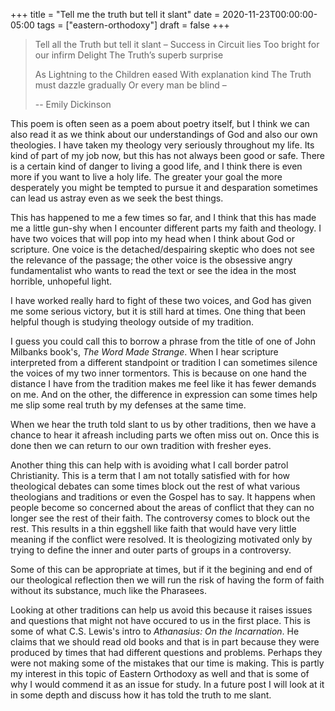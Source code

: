 +++
title = "Tell me the truth but tell it slant"
date = 2020-11-23T00:00:00-05:00
tags = ["eastern-orthodoxy"]
draft = false
+++

>
> Tell all the Truth but tell it slant –
> Success in Circuit lies
> Too bright for our infirm Delight
> The Truth’s superb surprise
>
> As Lightning to the Children eased
> With explanation kind
> The Truth must dazzle gradually
> Or every man be blind –
>
> -- Emily Dickinson

This poem is often seen as a poem about poetry itself, but I think we
can also read it as we think about our understandings of God and
also our own theologies. I have taken my theology very seriously
throughout my life. Its kind of part of my job now, but this has
not always been good or safe. There is a certain kind of danger to
living a good life, and I think there is even more if you want to
live a holy life. The greater your goal the more desperately you
might be tempted to pursue it and desparation sometimes can lead us
astray even as we seek the best things.

This has happened to me a few times so far, and I think that this
has made me a little gun-shy when I encounter different parts my
faith and theology. I have two voices that will pop into my head
when I think about God or scripture. One voice is the
detached/despairing skeptic who does not see the relevance of the
passage; the other voice is the obsessive angry fundamentalist
who wants to read the text or see the idea in the most horrible,
unhopeful light.

I have worked really hard to fight of these two voices, and God has
given me some serious victory, but it is still hard at times. One
thing that been helpful though is studying theology outside of my
tradition.

I guess you could call this to borrow a phrase from the title of
one of John Milbanks book's, _The Word Made Strange_. When I hear
scripture interpreted from a different standpoint or tradition I
can sometimes silence the voices of my two inner tormentors. This
is because on one hand the distance I have from the tradition makes
me feel like it has fewer demands on me. And on the other, the
difference in expression can some times help me slip some real
truth by my defenses at the same time.

When we hear the truth told slant to us by other traditions, then
we have a chance to hear it afreash including parts we often miss
out on. Once this is done then we can return to our own tradition
with fresher eyes.

Another thing this can help with is avoiding what I call border
patrol Christianity. This is a term that I am not totally satisfied
with for how theological debates can some times block out the rest of
what various theologians and traditions or even the Gospel has to
say. It happens when people become so concerned about the areas of
conflict that they can no longer see the rest of their faith. The
controversy comes to block out the rest. This results in a thin
eggshell like faith that would have very little meaning if the
conflict were resolved. It is theologizing motivated only by trying
to define the inner and outer parts of groups in a controversy.

Some of this can be appropriate at times, but if it the begining and
end of our theological reflection then we will run the risk of
having the form of faith without its substance, much like the
Pharasees.

Looking at other traditions can help us avoid this because it
raises issues and questions that might not have occured to us in
the first place. This is some of what C.S. Lewis's intro to
_Athanasius: On the Incarnation_. He claims that we should read old
books and that is in part because they were produced by times that
had different questions and problems. Perhaps they were not making
some of the mistakes that our time is making. This is partly my
interest in this topic of Eastern Orthodoxy as well and that is
some of why I would commend it as an issue for study. In a future
post I will look at it in some depth and discuss how it has told
the truth to me slant.
